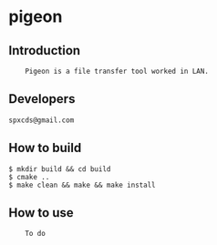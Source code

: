 # pigeon 
## Introduction

```
    Pigeon is a file transfer tool worked in LAN.
```

## Developers
```
spxcds@gmail.com
```

## How to build
```
$ mkdir build && cd build
$ cmake ..
$ make clean && make && make install
```

## How to use
```
    To do
```
